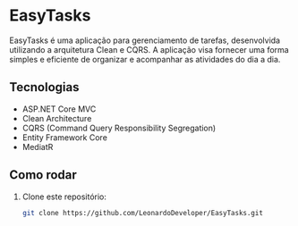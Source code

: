# EasyTasks

EasyTasks é uma aplicação para gerenciamento de tarefas, desenvolvida utilizando a arquitetura Clean e CQRS. A aplicação visa fornecer uma forma simples e eficiente de organizar e acompanhar as atividades do dia a dia.

## Tecnologias
- ASP.NET Core MVC
- Clean Architecture
- CQRS (Command Query Responsibility Segregation)
- Entity Framework Core
- MediatR

## Como rodar

1. Clone este repositório:
   ```bash
   git clone https://github.com/LeonardoDeveloper/EasyTasks.git
